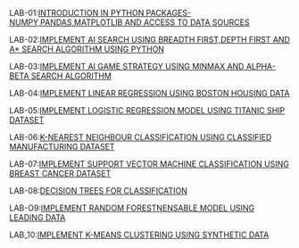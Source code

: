 LAB-01:[INTRODUCTION IN PYTHON PACKAGES-NUMPY,PANDAS,MATPLOTLIB AND ACCESS TO DATA SOURCES](https://github.com/MUKKASPANDANA/AIML-2024-25/blob/main/LAB_01.ipynb)

LAB-02:[IMPLEMENT AI SEARCH USING BREADTH FIRST,DEPTH FIRST AND A* SEARCH ALGORITHM USING PYTHON](https://github.com/MUKKASPANDANA/AIML-2024-25/blob/main/LAB_02.ipynb)

LAB-03:[IMPLEMENT AI GAME STRATEGY USING MINMAX AND ALPHA-BETA SEARCH ALGORITHM](https://github.com/MUKKASPANDANA/AIML-2024-25/blob/main/LAB_03.ipynb)

LAB-04:[IMPLEMENT LINEAR REGRESSION USING BOSTON HOUSING DATA](https://github.com/MUKKASPANDANA/AIML-2024-25/blob/main/lab_04.ipynb)

LAB-05:[IMPLEMENT LOGISTIC REGRESSION MODEL USING TITANIC SHIP DATASET](https://github.com/MUKKASPANDANA/AIML-2024-25/blob/main/LAB_05.ipynb)

LAB-06:[K-NEAREST NEIGHBOUR CLASSIFICATION USING CLASSIFIED MANUFACTURING DATASET](https://github.com/MUKKASPANDANA/AIML-2024-25/blob/main/Lab_06.ipynb)

LAB-07:[IMPLEMENT SUPPORT VECTOR MACHINE CLASSIFICATION USING BREAST CANCER DATASET](https://github.com/MUKKASPANDANA/AIML-2024-25/blob/main/LAB_07.ipynb)


LAB-08:[DECISION TREES FOR CLASSIFICATION](https://github.com/MUKKASPANDANA/AIML-2024-25/blob/main/LAB_08.ipynb)

LAB-O9:[IMPLEMENT RANDOM FORESTNENSABLE MODEL USING LEADING DATA](https://github.com/MUKKASPANDANA/AIML-2024-25/blob/main/LAB_09.ipynb)

LAB_10:[IMPLEMENT K-MEANS CLUSTERING USING SYNTHETIC DATA](https://github.com/MUKKASPANDANA/AIML-2024-25/blob/main/LAB_10.ipynb)

